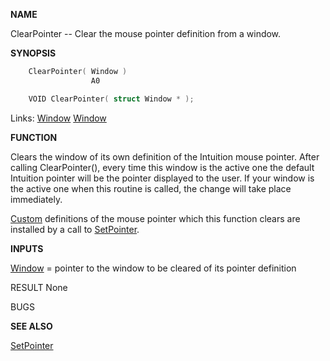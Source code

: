 
**NAME**

ClearPointer -- Clear the mouse pointer definition from a window.

**SYNOPSIS**

```c
    ClearPointer( Window )
                  A0

    VOID ClearPointer( struct Window * );

```
Links: [Window](_00D4) [Window](_00D4) 

**FUNCTION**

Clears the window of its own definition of the Intuition mouse pointer.
After calling ClearPointer(), every time this window is the active
one the default Intuition pointer will be the pointer displayed
to the user.  If your window is the active one when this routine
is called, the change will take place immediately.

[Custom](_00CD) definitions of the mouse pointer which this function clears
are installed by a call to [SetPointer](SetPointer).

**INPUTS**

[Window](_00D4) = pointer to the window to be cleared of its pointer definition

RESULT
None

BUGS

**SEE ALSO**

[SetPointer](SetPointer)
